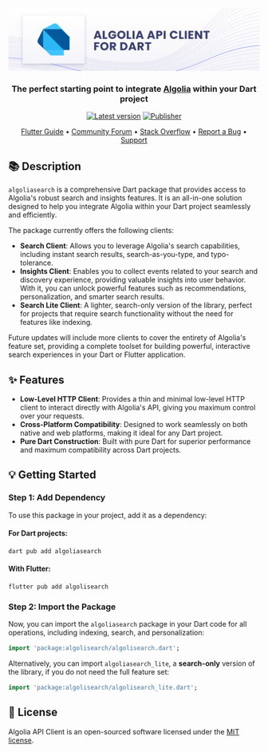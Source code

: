 <!-- centered logo -->
<p align="center">
  <a href="https://www.algolia.com">
    <img alt="Algolia for Dart" src="https://raw.githubusercontent.com/algolia/algoliasearch-client-common/master/banners/dart.png" >
  </a>
</p>

<!-- centered project introduction -->
<h3 align="center">
  The perfect starting point to integrate <a href="https://algolia.com" target="_blank">Algolia</a> within your Dart project
</h3>

<!-- centered badges -->
<p align="center">
  <a href="https://pub.dartlang.org/packages/algoliasearch"><img src="https://img.shields.io/pub/v/algoliasearch.svg" alt="Latest version"/></a>
  <a href="https://pub.dev/packages/algoliasearch/publisher"><img src="https://img.shields.io/pub/publisher/algoliasearch.svg" alt="Publisher"/></a>
</p>

<!-- quick links -->
<p align="center">
  <a href="https://www.algolia.com/doc/guides/building-search-ui/what-is-instantsearch/flutter/" target="_blank">Flutter Guide</a>  •
  <a href="https://discourse.algolia.com" target="_blank">Community Forum</a>  •
  <a href="https://stackoverflow.com/questions/tagged/algolia" target="_blank">Stack Overflow</a>  •
  <a href="https://github.com/algolia/algoliasearch-client-dart/issues" target="_blank">Report a Bug</a>  •
  <a href="https://www.algolia.com/support" target="_blank">Support</a>
</p>

## 📚 Description

`algoliasearch` is a comprehensive Dart package that provides access to Algolia's robust search and insights features. It is an all-in-one solution designed to help you integrate Algolia within your Dart project seamlessly and efficiently.

The package currently offers the following clients:

- **Search Client**: Allows you to leverage Algolia's search capabilities, including instant search results, search-as-you-type, and typo-tolerance.
- **Insights Client**: Enables you to collect events related to your search and discovery experience, providing valuable insights into user behavior. With it, you can unlock powerful features such as recommendations, personalization, and smarter search results.
- **Search Lite Client**: A lighter, search-only version of the library, perfect for projects that require search functionality without the need for features like indexing.

Future updates will include more clients to cover the entirety of Algolia's feature set, providing a complete toolset for building powerful, interactive search experiences in your Dart or Flutter application.

## ✨ Features

- **Low-Level HTTP Client**: Provides a thin and minimal low-level HTTP client to interact directly with Algolia's API, giving you maximum control over your requests.
- **Cross-Platform Compatibility**: Designed to work seamlessly on both native and web platforms, making it ideal for any Dart project.
- **Pure Dart Construction**: Built with pure Dart for superior performance and maximum compatibility across Dart projects.

## 💡 Getting Started

### Step 1: Add Dependency

To use this package in your project, add it as a dependency:

#### For Dart projects:

```shell
dart pub add algoliasearch
```

#### With Flutter:

```shell
flutter pub add algolisearch
```

### Step 2: Import the Package

Now, you can import the `algoliasearch` package in your Dart code for all operations, including indexing, search, and personalization:

```dart
import 'package:algolisearch/algolisearch.dart';
```

Alternatively, you can import `algoliasearch_lite`, a **search-only** version of the library, if you do not need the full feature set:

```dart
import 'package:algolisearch/algolisearch_lite.dart';
```

## 📄 License

Algolia API Client is an open-sourced software licensed under the [MIT license](LICENSE).
